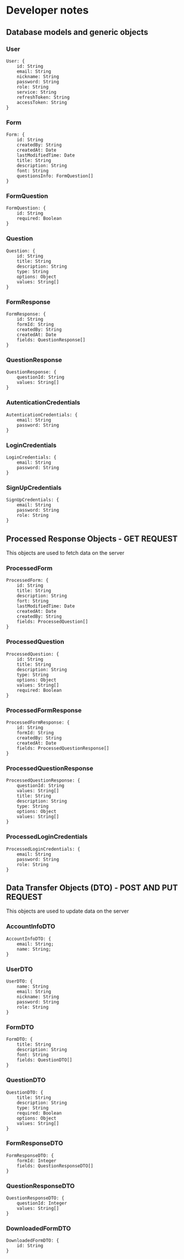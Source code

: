 # Developer notes

## Database models and generic objects

### User

```
User: {
	id: String
	email: String
	nickname: String
	password: String
	role: String
	service: String
	refreshToken: String
	accessToken: String
}
```

### Form

```
Form: {
	id: String
	createdBy: String
	createdAt: Date
	lastModifiedTime: Date
	title: String
	description: String
	font: String
	questionsInfo: FormQuestion[]
}
```

### FormQuestion

```
FormQuestion: {
	id: String
	required: Boolean
}
```

### Question

```
Question: {
	id: String
	title: String
	description: String
	type: String
	options: Object
	values: String[]
}
```

### FormResponse

```
FormResponse: {
	id: String
	formId: String
	createdBy: String
	createdAt: Date
	fields: QuestionResponse[]	
}
```

### QuestionResponse

```
QuestionResponse: {
	questionId: String
	values: String[]
}	
```

### AutenticationCredentials

```
AutenticationCredentials: {
	email: String
	password: String
}
```

### LoginCredentials

```
LoginCredentials: {
	email: String
	password: String
}
```

### SignUpCredentials

```
SignUpCredentials: {
	email: String
	password: String
	role: String
}
```

## Processed Response Objects - GET REQUEST

This objects are used to fetch data on the server

### ProcessedForm

```
ProcessedForm: {
	id: String
	title: String
	description: String
	fort: String
	lastModifiedTime: Date 
	createdAt: Date
	createdBy: String
	fields: ProcessedQuestion[]
}
```

### ProcessedQuestion

```
ProcessedQuestion: {
	id: String
	title: String
	description: String
	type: String
	options: Object
	values: String[]
	required: Boolean
}
```


### ProcessedFormResponse

```
ProcessedFormResponse: {
	id: String
	formId: String
	createdBy: String
	createdAt: Date
	fields: ProcessedQuestionResponse[]		
}
```


### ProcessedQuestionResponse

```
ProcessedQuestionResponse: {
	questionId: String
	values: String[]
	title: String
	description: String
	type: String
	options: Object
	values: String[]
}
```

### ProcessedLoginCredentials

```
ProcessedLoginCredentials: {
	email: String
	password: String
	role: String
}
```

## Data Transfer Objects (DTO) - POST AND PUT REQUEST

This objects are used to update data on the server

### AccountInfoDTO

```
AccountInfoDTO: {
	email: String;
	name: String;
}
```


### UserDTO 

```
UserDTO: {
	name: String
	email: String
	nickname: String
	password: String
	role: String
}
```

### FormDTO

```
FormDTO: {
	title: String
	description: String
	font: String
	fields: QuestionDTO[]
}
```


### QuestionDTO

```
QuestionDTO: {
	title: String
	description: String
	type: String
	required: Boolean
	options: Object
	values: String[]
}
```


### FormResponseDTO

```
FormResponseDTO: {
	formId: Integer
	fields: QuestionResponseDTO[]
}
```


### QuestionResponseDTO

```
QuestionResponseDTO: {
	questionId: Integer
	values: String[]
}
```


### DownloadedFormDTO

```
DownloadedFormDTO: {
	id: String
}
```
